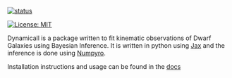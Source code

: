 <!-- Joss badge -->
[![status](https://joss.theoj.org/papers/a26f20391c1360ed1f2806fa09065816/status.svg)](https://joss.theoj.org/papers/a26f20391c1360ed1f2806fa09065816)
<!-- MIT Licence badge -->
[![License: MIT](https://img.shields.io/badge/License-MIT-yellow.svg)](https://opensource.org/licenses/MIT)

Dynamicall is a package written to fit kinematic observations of Dwarf Galaxies using Bayesian Inference.
It is written in python using [Jax](https://jax.readthedocs.io/en/latest/) and the inference is done using [Numpyro](https://num.pyro.ai/en/stable/#).

Installation instructions and usage can be found in the [docs](https://jguerra-astro.github.io/dynamicall/index.html)